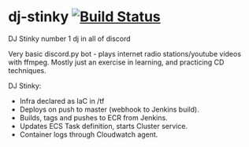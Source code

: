 # dj-stinky     [![Build Status](http://ec2-3-8-139-22.eu-west-2.compute.amazonaws.com/buildStatus/icon?job=DJ+Stinky)](http://ec2-3-8-139-22.eu-west-2.compute.amazonaws.com/job/DJ%20Stinky/)
DJ Stinky number 1 dj in all of discord

Very basic discord.py bot - plays internet radio stations/youtube videos with ffmpeg.
Mostly just an exercise in learning, and practicing CD techniques.  

DJ Stinky:
- Infra declared as IaC in /tf
- Deploys on push to master (webhook to Jenkins build).
- Builds, tags and pushes to ECR from Jenkins.
- Updates ECS Task definition, starts Cluster service.
- Container logs through Cloudwatch agent.

